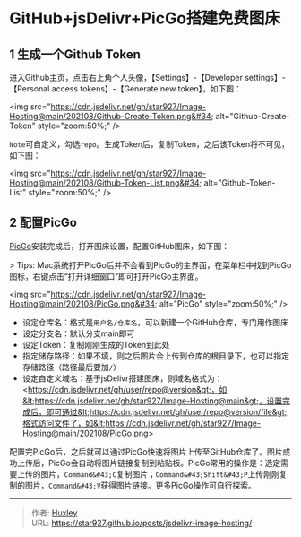 # GitHub&#43;jsDelivr&#43;PicGo搭建免费图床


## 1 生成一个Github Token

进入Github主页，点击右上角个人头像，【Settings】-【Developer settings】-【Personal access tokens】-【Generate new token】，如下图：

&lt;img src=&#34;https://cdn.jsdelivr.net/gh/star927/Image-Hosting@main/202108/Github-Create-Token.png&#34; alt=&#34;Github-Create-Token&#34; style=&#34;zoom:50%;&#34; /&gt;

`Note`可自定义，勾选`repo`。生成Token后，复制Token，之后该Token将不可见，如下图：

&lt;img src=&#34;https://cdn.jsdelivr.net/gh/star927/Image-Hosting@main/202108/Github-Token-List.png&#34; alt=&#34;Github-Token-List&#34; style=&#34;zoom:50%;&#34; /&gt;


## 2 配置PicGo

[PicGo](https://github.com/Molunerfinn/PicGo)安装完成后，打开图床设置，配置GitHub图床，如下图：

&gt; Tips: Mac系统打开PicGo后并不会看到PicGo的主界面，在菜单栏中找到PicGo图标，右键点击“打开详细窗口”即可打开PicGo主界面。

&lt;img src=&#34;https://cdn.jsdelivr.net/gh/star927/Image-Hosting@main/202108/PicGo.png&#34; alt=&#34;PicGo&#34; style=&#34;zoom:50%;&#34; /&gt;

- 设定仓库名：格式是`用户名/仓库名`，可以新建一个GitHub仓库，专门用作图床
- 设定分支名：默认分支main即可
- 设定Token：复制刚刚生成的Token到此处
- 指定储存路径：如果不填，则之后图片会上传到仓库的根目录下，也可以指定存储路径（路径最后要加`/`）
- 设定自定义域名：基于jsDelivr搭建图床，则域名格式为：&lt;https://cdn.jsdelivr.net/gh/user/repo@version&gt;，如&lt;https://cdn.jsdelivr.net/gh/star927/Image-Hosting@main&gt;，设置完成后，即可通过&lt;https://cdn.jsdelivr.net/gh/user/repo@version/file&gt;格式访问文件了，如&lt;https://cdn.jsdelivr.net/gh/star927/Image-Hosting@main/202108/PicGo.png&gt;

配置完PicGo后，之后就可以通过PicGo快速将图片上传至GitHub仓库了。图片成功上传后，PicGo会自动将图片链接复制到粘贴板。PicGo常用的操作是：选定需要上传的图片，`Command&#43;C`复制图片；`Command&#43;Shift&#43;P`上传刚刚复制的图片，`Command&#43;V`获得图片链接。更多PicGo操作可自行探索。

---

> 作者: [Huxley](https://star927.github.io/)  
> URL: https://star927.github.io/posts/jsdelivr-image-hosting/  

